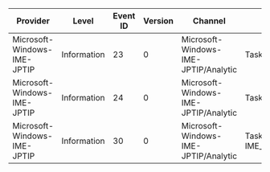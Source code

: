 Provider                     |  Level        |  Event ID  |  Version  |  Channel                               |  Task                                  |  Opcode  |  Keyword  |  Message
-----------------------------|---------------|------------|-----------|----------------------------------------|----------------------------------------|----------|-----------|----------------------------------------
Microsoft-Windows-IME-JPTIP  |  Information  |  23        |  0        |  Microsoft-Windows-IME-JPTIP/Analytic  |  Task ID: IME Invoke Command           |  Start   |           |
Microsoft-Windows-IME-JPTIP  |  Information  |  24        |  0        |  Microsoft-Windows-IME-JPTIP/Analytic  |  Task ID: IME Invoke Command           |  Stop    |           |
Microsoft-Windows-IME-JPTIP  |  Information  |  30        |  0        |  Microsoft-Windows-IME-JPTIP/Analytic  |  Task ID: IME_JPN_HWKBD_CandUIProcess  |          |           |  EAIME_IME_JPN_HWKBD_CandUIProcess_Info